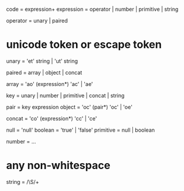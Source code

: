 code = expression+
expression = operator
    | number
    | primitive
    | string

operator = unary
    | paired

# unicode token or escape token
unary = 'et' string
    | 'ut' string

paired = array
    | object
    | concat

array = 'ao' (expression*) 'ac'
    | 'ae'

key = unary
    | number
    | primitive
    | concat
    | string

pair = key expression
object = 'oc' (pair*) 'oc'
    | 'oe'

concat = 'co' (expression*) 'cc'
    | 'ce'

null = 'null'
boolean = 'true' | 'false'
primitive = null
    | boolean

number = ...

# any non-whitespace
string = /\S/+
